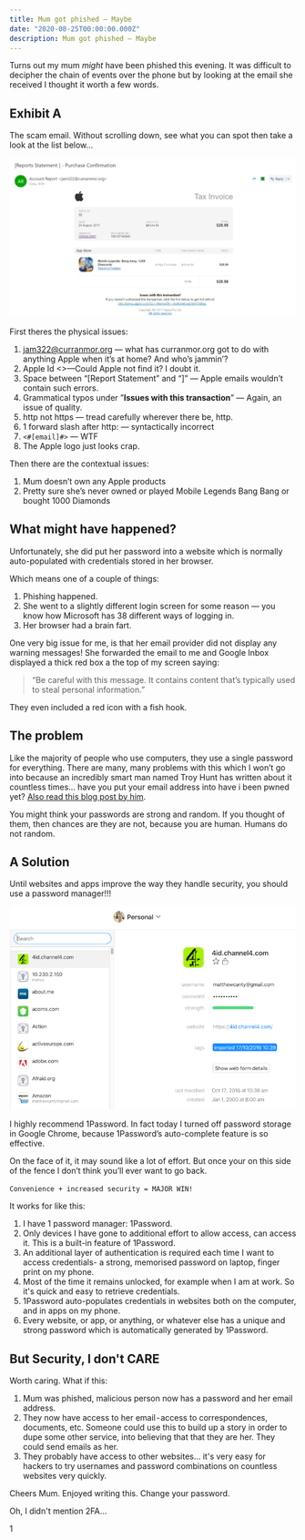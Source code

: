 ```yaml
---
title: Mum got phished — Maybe
date: "2020-08-25T00:00:00.000Z"
description: Mum got phished — Maybe
---
```


Turns out my mum _might_ have been phished this evening. It was difficult to
decipher the chain of events over the phone but by looking at the email she
received I thought it worth a few words.

## Exhibit A

The scam email. Without scrolling down, see what you can spot then take a look
at the list below…

![Exhibit A](./exhibit-a.png)

First theres the physical issues:

1. jam322@curranmor.org — what has curranmor.org got to do with anything Apple when it’s at home? And who’s jammin’?
1. Apple Id <>—Could Apple not find it? I doubt it.
1. Space between “[Report Statement” and “]” — Apple emails wouldn’t contain such errors.
1. Grammatical typos under ”**Issues with this transaction**” — Again, an issue of quality.
1. http not https — tread carefully wherever there be, http.
1. 1 forward slash after http: — syntactically incorrect
1. `<#[email]#>` — WTF
1. The Apple logo just looks crap.

Then there are the contextual issues:

1. Mum doesn’t own any Apple products
1. Pretty sure she’s never owned or played Mobile Legends Bang Bang or bought 1000 Diamonds

## What might have happened?

Unfortunately, she did put her password into a website which is normally auto-populated with credentials stored in her browser.

Which means one of a couple of things:

1. Phishing happened.
1. She went to a slightly different login screen for some reason — you know how Microsoft has 38 different ways of logging in.
1. Her browser had a brain fart.

One very big issue for me, is that her email provider did not display any warning messages! She forwarded the email to me and Google Inbox displayed a thick red box a the top of my screen saying:

> “Be careful with this message. It contains content that’s typically used to steal personal information.”

They even included a red icon with a fish hook.

## The problem

Like the majority of people who use computers, they use a single password for everything. There are many, many problems with this which I won’t go into because an incredibly smart man named Troy Hunt has written about it countless times… have you put your email address into have i been pwned yet? [Also read this blog post by him][0].

You might think your passwords are strong and random. If you thought of them, then chances are they are not, because you are human. Humans do not random.

## A Solution

Until websites and apps improve the way they handle security, you should use a password manager!!!

![1Password screenshot](./1password.png)

I highly recommend 1Password. In fact today I turned off password storage in Google Chrome, because 1Password’s auto-complete feature is so effective.

On the face of it, it may sound like a lot of effort. But once your on this side of the fence I don’t think you’ll ever want to go back.

`Convenience + increased security = MAJOR WIN!`

It works for like this:

1. I have 1 password manager: 1Password.
1. Only devices I have gone to additional effort to allow access, can access it. This is a built-in feature of 1Password.
1. An additional layer of authentication is required each time I want to access credentials- a strong, memorised password on laptop, finger print on my phone.
1. Most of the time it remains unlocked, for example when I am at work. So it's quick and easy to retrieve credentials.
1. 1Password auto-populates credentials in websites both on the computer, and in apps on my phone.
1. Every website, or app, or anything, or whatever else has a unique and strong password which is automatically generated by 1Password.

## But Security, I don't CARE

Worth caring. What if this:

1. Mum was phished, malicious person now has a password and her email address.
1. They now have access to her email - access to correspondences, documents, etc. Someone could use this to build up a story in order to dupe some other service, into believing that that they are her. They could send emails as her.
1. They probably have access to other websites… it's very easy for hackers to try usernames and password combinations on countless websites very quickly.

Cheers Mum. Enjoyed writing this. Change your password.

Oh, I didn't mention 2FA…

[0]: https://www.troyhunt.com/password-managers-dont-have-to-be-perfect-they-just-have-to-be-better-than-not-having-one/

1

